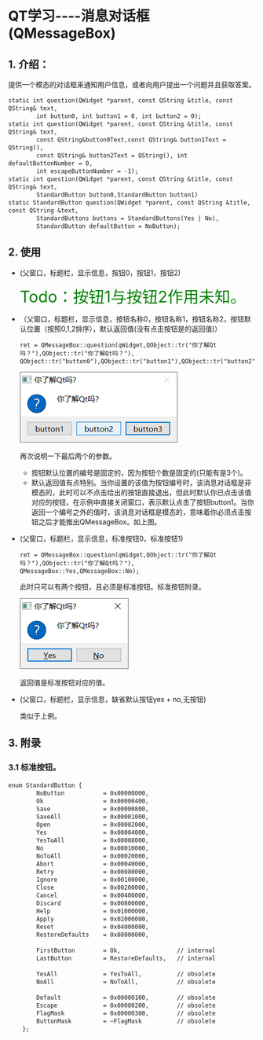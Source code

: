 # QT学习----消息对话框(QMessageBox)

## 1.	介绍：

提供一个模态的对话框来通知用户信息，或者向用户提出一个问题并且获取答案。

```
static int question(QWidget *parent, const QString &title, const QString& text, 
		int button0, int button1 = 0, int button2 = 0);
static int question(QWidget *parent, const QString &title, const QString& text,
		const QString&button0Text,const QString& button1Text = QString(),
		const QString& button2Text = QString(), int defaultButtonNumber = 0, 
		int escapeButtonNumber = -1);
static int question(QWidget *parent, const QString &title, const QString& text,
		StandardButton button0,StandardButton button1)
static StandardButton question(QWidget *parent, const QString &title, const QString &text,
		StandardButtons buttons = StandardButtons(Yes | No),
		StandardButton defaultButton = NoButton);
```

## 2.	使用

- (父窗口，标题栏，显示信息，按钮0，按钮1，按钮2)

  <font color=green size = 6 >Todo：按钮1与按钮2作用未知。</font>

- （父窗口，标题栏，显示信息，按钮名称0，按钮名称1，按钮名称2，按钮默认位置（按照0,1,2排序），默认返回值(没有点击按钮是的返回值)）

    ```
    ret = QMessageBox::question(qWidget,QObject::tr("你了解Qt吗？"),QObject::tr("你了解Qt吗？"), 				QObject::tr("button0"),QObject::tr("button1"),QObject::tr("button2"),2,4);
    ```

    

    ![1577188801117](QT学习----消息对话框(QMessageBox)/1577188801117.png)

    再次说明一下最后两个的参数。

    - 按钮默认位置的编号是固定的，因为按钮个数是固定的(只能有是3个)。
    - 默认返回值有点特别。当你设置的该值为按钮编号时，该消息对话框是非模态的，此时可以不点击给出的按钮直接退出，但此时默认你已点击该值对应的按钮，在示例中直接关闭窗口，表示默认点击了按钮button1。当你返回一个编号之外的值时，该消息对话框是模态的，意味着你必须点击按钮之后才能推出QMessageBox。如上图。

- (父窗口，标题栏，显示信息，标准按钮0，标准按钮1)

    ```
    ret = QMessageBox::question(qWidget,QObject::tr("你了解Qt吗？"),QObject::tr("你了解Qt吗？"), 				QMessageBox::Yes,QMessageBox::No);
    ```

    此时只可以有两个按钮，且必须是标准按钮。标准按钮附录。

    ![1577188767078](QT学习----消息对话框(QMessageBox)/1577188767078.png)

    返回值是标准按钮对应的值。

- (父窗口，标题栏，显示信息，缺省默认按钮yes + no,无按钮)

    类似于上例。

## 3.	附录

### 3.1	标准按钮。

```
enum StandardButton {
        NoButton           = 0x00000000,
        Ok                 = 0x00000400,
        Save               = 0x00000800,
        SaveAll            = 0x00001000,
        Open               = 0x00002000,
        Yes                = 0x00004000,
        YesToAll           = 0x00008000,
        No                 = 0x00010000,
        NoToAll            = 0x00020000,
        Abort              = 0x00040000,
        Retry              = 0x00080000,
        Ignore             = 0x00100000,
        Close              = 0x00200000,
        Cancel             = 0x00400000,
        Discard            = 0x00800000,
        Help               = 0x01000000,
        Apply              = 0x02000000,
        Reset              = 0x04000000,
        RestoreDefaults    = 0x08000000,

        FirstButton        = Ok,                // internal
        LastButton         = RestoreDefaults,   // internal

        YesAll             = YesToAll,          // obsolete
        NoAll              = NoToAll,           // obsolete

        Default            = 0x00000100,        // obsolete
        Escape             = 0x00000200,        // obsolete
        FlagMask           = 0x00000300,        // obsolete
        ButtonMask         = ~FlagMask          // obsolete
    };
```

